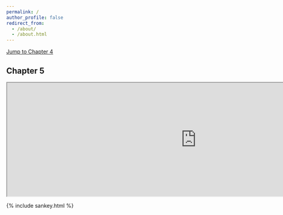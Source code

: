 ```yaml
---
permalink: /
author_profile: false
redirect_from: 
  - /about/
  - /about.html
---
```


<a href="#C4">Jump to Chapter 4</a>

<h2 id="C4">Chapter 5</h2>

<iframe width="1000" height="300" src="http://dattasiddhartha.github.io/INFO190-DATAVIZ"></iframe>

{% include sankey.html %}
